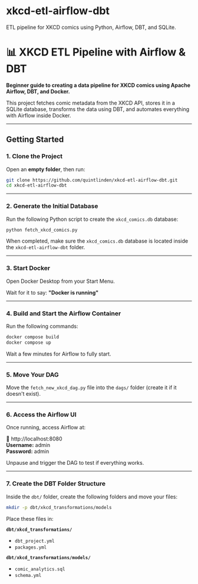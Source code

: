 # xkcd-etl-airflow-dbt
ETL pipeline for XKCD comics using Python, Airflow, DBT, and SQLite.

# 📊 XKCD ETL Pipeline with Airflow & DBT

**Beginner guide to creating a data pipeline for XKCD comics using Apache Airflow, DBT, and Docker.**

This project fetches comic metadata from the XKCD API, stores it in a SQLite database, transforms the data using DBT, and automates everything with Airflow inside Docker.

---

## Getting Started

### 1. Clone the Project

Open an **empty folder**, then run:

```bash
git clone https://github.com/quintlinden/xkcd-etl-airflow-dbt.git
cd xkcd-etl-airflow-dbt
```

---

### 2. Generate the Initial Database

Run the following Python script to create the `xkcd_comics.db` database:

```bash
python fetch_xkcd_comics.py
```
When completed, make sure the `xkcd_comics.db` database is located inside the `xkcd-etl-airflow-dbt` folder.

---

### 3. Start Docker

Open Docker Desktop from your Start Menu.

Wait for it to say: **"Docker is running"**

---

### 4. Build and Start the Airflow Container

Run the following commands:

```bash
docker compose build
docker compose up
```

Wait a few minutes for Airflow to fully start.

---

### 5. Move Your DAG

Move the `fetch_new_xkcd_dag.py` file into the `dags/` folder (create it if it doesn't exist).

---

### 6. Access the Airflow UI

Once running, access Airflow at:

🔗 http://localhost:8080  
**Username:** admin  
**Password:** admin

Unpause and trigger the DAG to test if everything works.

---

### 7. Create the DBT Folder Structure

Inside the `dbt/` folder, create the following folders and move your files:

```bash
mkdir -p dbt/xkcd_transformations/models
```

Place these files in:

**`dbt/xkcd_transformations/`**  
- `dbt_project.yml`  
- `packages.yml`

**`dbt/xkcd_transformations/models/`**  
- `comic_analytics.sql`  
- `schema.yml`








